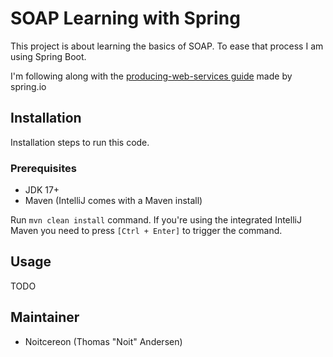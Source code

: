 # SOAP Learning with Spring

This project is about learning the basics of SOAP. To ease that process
I am using Spring Boot.

I'm following along with the [producing-web-services guide](https://spring.io/guides/gs/producing-web-service/)
made by spring.io

## Installation

Installation steps to run this code.


### Prerequisites
- JDK 17+ 
- Maven (IntelliJ comes with a Maven install)

Run `mvn clean install` command. If you're using the integrated IntelliJ Maven you need to press `[Ctrl + Enter]` to trigger the command.

## Usage

TODO

## Maintainer

- Noitcereon (Thomas "Noit" Andersen)